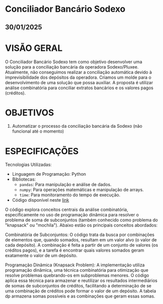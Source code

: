 # Conciliador Bancário Sodexo

## **30/01/2025**

# **VISÃO GERAL**

O Conciliador Bancário Sodexo tem como objetivo desenvolver uma solução para a conciliação bancária da operadora Sodexo/Pluxee. Atualmente, não conseguimos realizar a conciliação automática devido à imprevisibilidade dos depósitos da operadora. Criamos um molde para o desenvolvimento de uma solução que possa auxiliar. A proposta é utilizar análise combinatória para conciliar extratos bancários e os valores pagos (créditos).

# **OBJETIVOS**

1. Automatizar o processo da conciliação bancária da Sodexo (não funcional até o momento)

# **ESPECIFICAÇÕES**

Tecnologias Utilizadas:

* Linguagem de Programação: Python  
* Bibliotecas:  
  * `pandas`: Para manipulação e análise de dados.  
  * `numpy`: Para operações matemáticas e manipulação de arrays.  
  * `time`: Para monitoramento do tempo de execução.  
* Código disponível neste [link](https://github.com/matheussilvano/analise-combinatoria-conciliacao-terceiro-nivel/tree/main)

O código explora conceitos centrais da análise combinatória, especificamente no uso de programação dinâmica para resolver o problema de soma de subconjuntos (também conhecido como problema do "knapsack" ou "mochila"). Abaixo estão os principais conceitos abordados:

Combinatória de Subconjuntos: O código trata da busca por combinações de elementos que, quando somados, resultam em um valor alvo (o valor de cada depósito). A combinação é feita a partir de um conjunto de valores (os créditos pagos), e a tarefa é encontrar quais valores somados geram exatamente o valor de um depósito.

Programação Dinâmica (Knapsack Problem): A implementação utiliza programação dinâmica, uma técnica combinatória para otimização que resolve problemas quebrando-os em subproblemas menores. O código aplica essa técnica para armazenar e reutilizar os resultados intermediários de somas de subconjuntos de créditos, facilitando a determinação de se uma combinação de créditos pode formar o valor de um depósito. A tabela dp armazena somas possíveis e as combinações que geram essas somas.

[image1]: <data:image/png;base64,iVBORw0KGgoAAAANSUhEUgAAAnAAAAAHCAYAAACIq3DzAAAAQUlEQVR4Xu3WMQ0AIADAMFziCFGYgx8FLOnRZwo25l4HAICO8QYAAP5m4AAAYgwcAECMgQMAiDFwAAAxBg4AIOYClIUh9UOLBN8AAAAASUVORK5CYII=>
